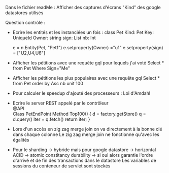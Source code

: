 Dans le fichier readMe :
Afficher des captures d'écrans "Kind" des google datastores utilisés

Question contrôle : 
 - Ecrire les entités et les instanciées un fois :
    class Pet 
     Kind: Pet
      Key: UniqueId
     Owner: string
     sign: List<string>
    nb: Int
    
    e = n.Entity(Pet, "Pet1")
    e.setproperty(Owner) ="u1"
    e.setproperty(sign) = ["U2,U4,U6"]

 - Afficher les pétitions avec une requête gql pour lequels j'ai voté
    Select * from Pet
        Where Sign="Me"
 - Afficher les pétitions les plus populaires avec une requête gql 
    Select * from Pet
        order by Asc nb
        unit 100
 - Pour calculer le speedup d'ajouté des processeurs :
    Loi d'Amdahl
 - Ecrire le server REST appelé par le contrôleur   
   @API    
    Class PetEndPoint
        Method
        Top100() {
            d = factory.getStore()
            q = d.query()
            iter = q.fetch()
            return iter;
        }
 - Lors d'un accès en zig zag merge join on va directement à la bonne clé dans chaque colonne
    Le zig zag merge join ne fonctionne qu'avec les égalités
 - Pour le sharding -> hybride mais pour google datastore -> horizontal
 ACID -> atomic constitancy durability -> si oui alors garantie l'ordre d'arrivé et de fin des transactions dans le datastore
Les variables de sessions du conteneur de servlet sont stockés